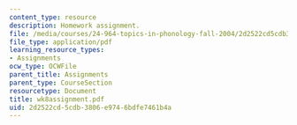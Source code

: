 ```yaml
---
content_type: resource
description: Homework assignment.
file: /media/courses/24-964-topics-in-phonology-fall-2004/2d2522cd5cdb3806e9746bdfe7461b4a_wk8assignment.pdf
file_type: application/pdf
learning_resource_types:
- Assignments
ocw_type: OCWFile
parent_title: Assignments
parent_type: CourseSection
resourcetype: Document
title: wk8assignment.pdf
uid: 2d2522cd-5cdb-3806-e974-6bdfe7461b4a
---
```

